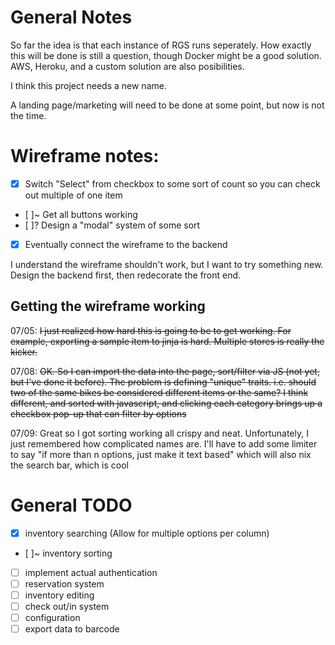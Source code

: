 # General Notes

So far the idea is that each instance of RGS runs seperately. How exactly this will be done is still a question, though Docker might be a good solution. AWS, Heroku, and a custom solution are also posibilities.

I think this project needs a new name.

A landing page/marketing will need to be done at some point, but now is not the time.


# Wireframe notes:

- [x] Switch "Select" from checkbox to some sort of count so you can check out multiple of one item
- [ ]~ Get all buttons working
- [ ]? Design a "modal" system of some sort
- [x] Eventually connect the wireframe to the backend

I understand the wireframe shouldn't work, but I want to try something new. Design the backend first, then redecorate the front end.

## Getting the wireframe working
07/05: ~~I just realized how hard this is going to be to get working. For example, exporting a sample item to jinja is hard. Multiple stores is really the kicker.~~

07/08: ~~OK. So I can import the data into the page, sort/filter via JS (not yet, but I've done it before). The problem is defining "unique" traits. i.e. should two of the same bikes be considered different items or the same? I think different, and sorted with javascript, and clicking each category brings up a checkbox pop-up that can filter by options~~

07/09: Great so I got sorting working all crispy and neat. Unfortunately, I just remembered how complicated names are. I'll have to add some limiter to say "if more than n options, just make it text based" which will also nix the search bar, which is cool

# General TODO
- [x] inventory searching (Allow for multiple options per column)
- [ ]~ inventory sorting
- [ ] implement actual authentication
- [ ] reservation system
- [ ] inventory editing
- [ ] check out/in system
- [ ] configuration
- [ ] export data to barcode